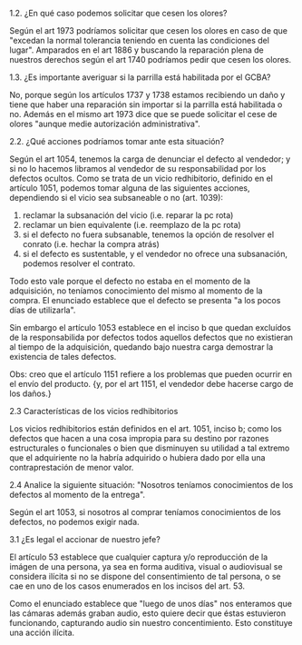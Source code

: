 1.2. ¿En qué caso podemos solicitar que cesen los olores?

Según el art 1973 podríamos solicitar que cesen los olores en caso de que "excedan la normal tolerancia teniendo en cuenta las condiciones del lugar". Amparados en el art 1886 y buscando la reparación plena de nuestros derechos según el art 1740 podríamos pedir que cesen los olores.

1.3. ¿Es importante averiguar si la parrilla está habilitada por el GCBA?

No, porque según los artículos 1737 y 1738 estamos recibiendo un daño y tiene que haber una reparación sin importar si la parrilla está habilitada o no. Además en el mismo art 1973 dice que se puede solicitar el cese de olores "aunque medie autorización administrativa".

2.2. ¿Qué acciones podríamos tomar ante esta situación?

Según el art 1054, tenemos la carga de denunciar el defecto al vendedor; y si no lo hacemos libramos al vendedor de su responsabilidad por los defectos ocultos. Como se trata de un vicio redhibitorio, definido en el artículo 1051, podemos tomar alguna de las siguientes acciones, dependiendo si el vicio sea subsaneable o no (art. 1039):

1. reclamar la subsanación del vicio (i.e. reparar la pc rota)
2. reclamar un bien equivalente (i.e. reemplazo de la pc rota)
3. si el defecto no fuera subsanable, tenemos la opción de resolver el conrato (i.e. hechar la compra atrás)
4. si el defecto es sustentable, y el vendedor no ofrece una subsanación, podemos resolver el contrato.

Todo esto vale porque el defecto no estaba en el momento de la adquisición, no teníamos conocimiento del mismo al momento de la compra. El enunciado establece que el defecto se presenta "a los pocos días de utilizarla".

Sin embargo el artículo 1053 establece en el inciso b que quedan excluídos de la responsabilida por defectos todos aquellos defectos que no existieran al tiempo de la adquisición, quedando bajo nuestra carga demostrar la existencia de tales defectos.

Obs: creo que el artículo 1151 refiere a los problemas que pueden ocurrir en el envío del producto. {y, por el art 1151, el vendedor debe hacerse cargo de los daños.}

2.3 Características de los vicios redhibitorios

Los vicios redhibitorios están definidos en el art. 1051, inciso b; como los defectos que hacen a una cosa impropia para su destino por razones estructurales o funcionales o bien que disminuyen su utilidad a tal extremo que el adquiriente no la habría adquirido o hubiera dado por ella una contraprestación de menor valor.

2.4 Analice la siguiente situación: "Nosotros teníamos conocimientos de los defectos al momento de la entrega".

Según el art 1053, si nosotros al comprar teníamos conocimientos de los defectos, no podemos exigir nada.

3.1 ¿Es legal el accionar de nuestro jefe?

El artículo 53 establece que cualquier captura y/o reproducción de la imágen de una persona, ya sea en forma auditiva, visual o audiovisual se considera ilícita si no se dispone del consentimiento de tal persona, o se cae en uno de los casos enumerados en los incisos del art. 53.

Como el enunciado establece que "luego de unos días" nos enteramos que las cámaras además graban audio, esto quiere decir que éstas estuvieron funcionando, capturando audio sin nuestro concentimiento. Esto constituye una acción ilícita.